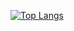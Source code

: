 [![Top Langs](https://github-readme-stats.vercel.app/api/top-langs/?username=didid08&theme=dark)](https://github.com/didid08/github-readme-stats)
